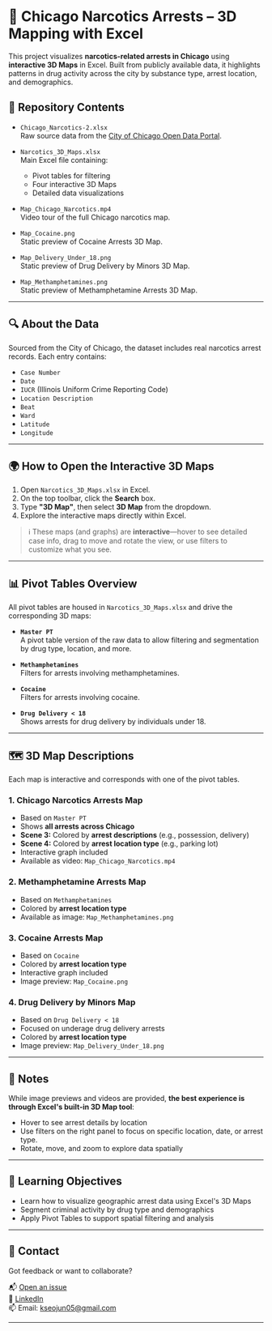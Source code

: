 # 📍 Chicago Narcotics Arrests – 3D Mapping with Excel

This project visualizes **narcotics-related arrests in Chicago** using **interactive 3D Maps** in Excel. Built from publicly available data, it highlights patterns in drug activity across the city by substance type, arrest location, and demographics.

## 📁 Repository Contents

- `Chicago_Narcotics-2.xlsx`  
  Raw source data from the [City of Chicago Open Data Portal](https://cityofchicago.org).

- `Narcotics_3D_Maps.xlsx`  
  Main Excel file containing:
  - Pivot tables for filtering
  - Four interactive 3D Maps
  - Detailed data visualizations

- `Map_Chicago_Narcotics.mp4`  
  Video tour of the full Chicago narcotics map.

- `Map_Cocaine.png`  
  Static preview of Cocaine Arrests 3D Map.

- `Map_Delivery_Under_18.png`  
  Static preview of Drug Delivery by Minors 3D Map.

- `Map_Methamphetamines.png`  
  Static preview of Methamphetamine Arrests 3D Map.

---

## 🔍 About the Data

Sourced from the City of Chicago, the dataset includes real narcotics arrest records. Each entry contains:

- `Case Number`
- `Date`
- `IUCR` (Illinois Uniform Crime Reporting Code)
- `Location Description`
- `Beat`
- `Ward`
- `Latitude`
- `Longitude`

---

## 🌍 How to Open the Interactive 3D Maps

1. Open `Narcotics_3D_Maps.xlsx` in Excel.
2. On the top toolbar, click the **Search** box.
3. Type **"3D Map"**, then select **3D Map** from the dropdown.
4. Explore the interactive maps directly within Excel.

> ℹ️ These maps (and graphs) are **interactive**—hover to see detailed case info, drag to move and rotate the view, or use filters to customize what you see.

---

## 📊 Pivot Tables Overview

All pivot tables are housed in `Narcotics_3D_Maps.xlsx` and drive the corresponding 3D maps:

- **`Master PT`**  
  A pivot table version of the raw data to allow filtering and segmentation by drug type, location, and more.

- **`Methamphetamines`**  
  Filters for arrests involving methamphetamines.

- **`Cocaine`**  
  Filters for arrests involving cocaine.

- **`Drug Delivery < 18`**  
  Shows arrests for drug delivery by individuals under 18.

---

## 🗺️ 3D Map Descriptions

Each map is interactive and corresponds with one of the pivot tables.

### 1. **Chicago Narcotics Arrests Map**
- Based on `Master PT`
- Shows **all arrests across Chicago**
- **Scene 3:** Colored by **arrest descriptions** (e.g., possession, delivery)
- **Scene 4:** Colored by **arrest location type** (e.g., parking lot)
- Interactive graph included
- Available as video: `Map_Chicago_Narcotics.mp4`

### 2. **Methamphetamine Arrests Map**
- Based on `Methamphetamines`
- Colored by **arrest location type**
- Available as image: `Map_Methamphetamines.png`

### 3. **Cocaine Arrests Map**
- Based on `Cocaine`
- Colored by **arrest location type**
- Interactive graph included
- Image preview: `Map_Cocaine.png`

### 4. **Drug Delivery by Minors Map**
- Based on `Drug Delivery < 18`
- Focused on underage drug delivery arrests
- Colored by **arrest location type** 
- Image preview: `Map_Delivery_Under_18.png`

---

## 📌 Notes

While image previews and videos are provided, **the best experience is through Excel's built-in 3D Map tool**:

- Hover to see arrest details by location
- Use filters on the right panel to focus on specific location, date, or arrest type.
- Rotate, move, and zoom to explore data spatially

---

## 🎯 Learning Objectives

- Learn how to visualize geographic arrest data using Excel's 3D Maps
- Segment criminal activity by drug type and demographics
- Apply Pivot Tables to support spatial filtering and analysis

---

## 🤝 Contact

Got feedback or want to collaborate?

📬 [Open an issue](https://github.com/SeojunKim05/PracticeProjects/issues)  
💼 [LinkedIn](https://www.linkedin.com/in/seojun-kim-089b7b339)  
📫 Email: kseojun05@gmail.com

---
